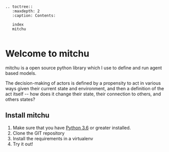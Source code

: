 ```eval_rst

.. toctree::
   :maxdepth: 2
   :caption: Contents:

   index
   mitchu


```
# Welcome to mitchu

mitchu is a open source python library which I use to define and run agent based models.

The decision-making of actors is defined by a propensity to act in various ways given their current state and environment, and then a definition of the act itself -- how does it change their state, their connection to others, and others states?

## Install mitchu

1. Make sure that you have [Python 3.6](https://www.python.org/downloads/) or greater installed.
2. Clone the GIT repository
3. Install the requirements in a virtualenv
4. Try it out!